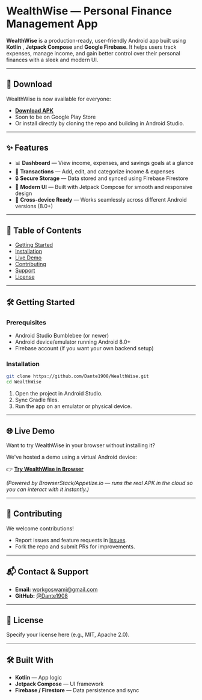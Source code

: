 # WealthWise — Personal Finance Management App

**WealthWise** is a production-ready, user-friendly Android app built using **Kotlin** , **Jetpack Compose** and **Google Firebase**.
It helps users track expenses, manage income, and gain better control over their personal finances with a sleek and modern UI.

---

## 🚀 Download

WealthWise is now available for everyone:  
- **[Download APK](https://drive.google.com/file/d/1NZzj-QQt4_P-7lsi6k5lGPpjwebPVAJj/view?usp=sharing)**
- Soon to be on Google Play Store
- Or install directly by cloning the repo and building in Android Studio.  

---

## ✨ Features

- 📊 **Dashboard** — View income, expenses, and savings goals at a glance  
- 📝 **Transactions** — Add, edit, and categorize income & expenses  
- 🔒 **Secure Storage** — Data stored and synced using Firebase Firestore  
- 🎨 **Modern UI** — Built with Jetpack Compose for smooth and responsive design  
- 📱 **Cross-device Ready** — Works seamlessly across different Android versions (8.0+)  

---

## 📂 Table of Contents

- [Getting Started](#getting-started)  
- [Installation](#installation)  
- [Live Demo](#live-demo)  
- [Contributing](#contributing)  
- [Support](#support)  
- [License](#license)  

---

## 🛠️ Getting Started

### Prerequisites

- Android Studio Bumblebee (or newer)  
- Android device/emulator running Android 8.0+  
- Firebase account (if you want your own backend setup)  

### Installation

```bash
git clone https://github.com/Dante1908/WealthWise.git
cd WealthWise
```

1. Open the project in Android Studio.
2. Sync Gradle files.
3. Run the app on an emulator or physical device.

---

## 🌐 Live Demo

Want to try WealthWise in your browser without installing it?

We've hosted a demo using a virtual Android device:

👉 **[Try WealthWise in Browser](https://appetize.io/embed/b_glrxezd6iwiwoqhewmtdhnzrdu)**

*(Powered by BrowserStack/Appetize.io — runs the real APK in the cloud so you can interact with it instantly.)*

---

## 🤝 Contributing

We welcome contributions!

- Report issues and feature requests in [Issues](https://github.com/Dante1908/WealthWise/issues).
- Fork the repo and submit PRs for improvements.

---

## 📬 Contact & Support

- **Email:** workgoswami@gmail.com
- **GitHub:** [@Dante1908](https://github.com/Dante1908)

---

## 📄 License

Specify your license here (e.g., MIT, Apache 2.0).

---

## 🛠️ Built With

- **Kotlin** — App logic
- **Jetpack Compose** — UI framework
- **Firebase / Firestore** — Data persistence and sync
